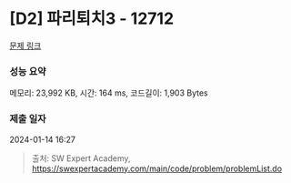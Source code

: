 # [D2] 파리퇴치3 - 12712 

[문제 링크](https://swexpertacademy.com/main/code/problem/problemDetail.do?contestProbId=AXuARWAqDkQDFARa) 

### 성능 요약

메모리: 23,992 KB, 시간: 164 ms, 코드길이: 1,903 Bytes

### 제출 일자

2024-01-14 16:27



> 출처: SW Expert Academy, https://swexpertacademy.com/main/code/problem/problemList.do